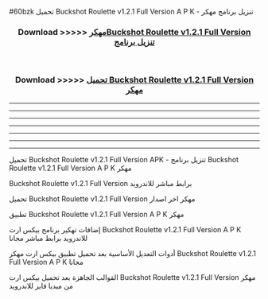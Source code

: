 #60bzk تحميل Buckshot Roulette v1.2.1 Full Version  A P K - تنزيل برنامج مهكر



<div align="center">
<h3>Download >>>>> <a href="https://runaway1.web.app/?sq=Buckshot Roulette v1.2.1 Full Version ">مهكرBuckshot Roulette v1.2.1 Full Version  تنزيل برنامج</a></h3><br>

<h3>Download >>>>> <a href="https://runaway1.web.app/?sq=Buckshot Roulette v1.2.1 Full Version ">تحميل Buckshot Roulette v1.2.1 Full Version  مهكر</a></h3>
</div>


----------------------------------------------------------

----------------------------------------------------------

----------------------------------------------------------

----------------------------------------------------------

----------------------------------------------------------

----------------------------------------------------------

----------------------------------------------------------

تحميل Buckshot Roulette v1.2.1 Full Version  APK - تنزيل برنامج Buckshot Roulette v1.2.1 Full Version  A P K مهكر

Buckshot Roulette v1.2.1 Full Version  برابط مباشر للاندرويد

تحميل Buckshot Roulette v1.2.1 Full Version  مهكر اخر اصدار

تطبيق Buckshot Roulette v1.2.1 Full Version  A P K مهكر

إضافات تهكير برنامج بيكس ارت Buckshot Roulette v1.2.1 Full Version  A P K للاندرويد برابط مباشر مجانا

أدوات التعديل الأساسية بعد تحميل تطبيق بيكس ارت مهكر Buckshot Roulette v1.2.1 Full Version  A P K مجانا

القوالب الجاهزة بعد تحميل بيكس ارت Buckshot Roulette v1.2.1 Full Version  مهكر من ميديا فاير للاندرويد


